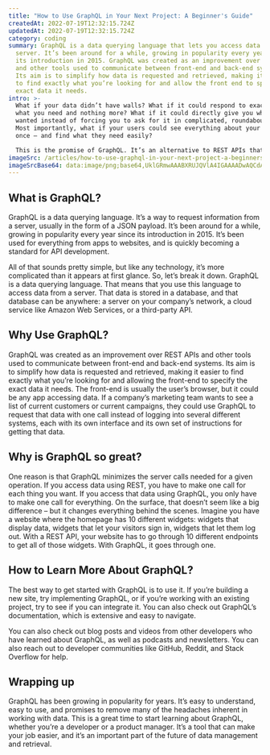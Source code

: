 ```yaml
---
title: "How to Use GraphQL in Your Next Project: A Beginner's Guide"
createdAt: 2022-07-19T12:32:15.724Z
updatedAt: 2022-07-19T12:32:15.724Z
category: coding
summary: GraphQL is a data querying language that lets you access data from a
  server. It’s been around for a while, growing in popularity every year since
  its introduction in 2015. GraphQL was created as an improvement over REST APIs
  and other tools used to communicate between front-end and back-end systems.
  Its aim is to simplify how data is requested and retrieved, making it easier
  to find exactly what you’re looking for and allow the front end to specify the
  exact data it needs.
intro: >-
  What if your data didn’t have walls? What if it could respond to exactly
  what you need and nothing more? What if it could directly give you what you
  wanted instead of forcing you to ask for it in complicated, roundabout ways?
  Most importantly, what if your users could see everything about your site at
  once – and find what they need easily? 

  This is the promise of GraphQL. It’s an alternative to REST APIs that opens up entire datasets instead of just individual endpoints. That means that instead of asking for data about users, their profile, or their account separately — as though each piece was in its own locked room — you can ask for Users> and get back every user on the site at once with no additional steps or roadblocks. Users> . . . and Profile> . . . and Account> – all unlocked at once. And while that sounds like a lot more work, it actually means less work overall because the dataset is so much smaller and simpler than with traditional APIs.
imageSrc: /articles/how-to-use-graphql-in-your-next-project-a-beginners-guide.png
imageSrcBase64: data:image/png;base64,UklGRmwAAABXRUJQVlA4IGAAAADwAQCdASoKAAoAAUAmJZACdAEOz39eluQAzh9//0/ERSAp+O/n1T8bM/O1K3yzr5iGM5xHPoLgzbaZ3v/lUSCsFRRAVB4eWKJg4/FjSQdS/Hx6giWN17eut4fsUVAewAA=
---
```


## What is GraphQL?

GraphQL is a data querying language. It’s a way to request information from a server, usually in the form of a JSON payload. It’s been around for a while, growing in popularity every year since its introduction in 2015. It’s been used for everything from apps to websites, and is quickly becoming a standard for API development.

All of that sounds pretty simple, but like any technology, it’s more complicated than it appears at first glance. So, let’s break it down. GraphQL is a data querying language. That means that you use this language to access data from a server. That data is stored in a database, and that database can be anywhere: a server on your company’s network, a cloud service like Amazon Web Services, or a third-party API.

## Why Use GraphQL?

GraphQL was created as an improvement over REST APIs and other tools used to communicate between front-end and back-end systems. Its aim is to simplify how data is requested and retrieved, making it easier to find exactly what you’re looking for and allowing the front-end to specify the exact data it needs. The front-end is usually the user’s browser, but it could be any app accessing data. If a company’s marketing team wants to see a list of current customers or current campaigns, they could use GraphQL to request that data with one call instead of logging into several different systems, each with its own interface and its own set of instructions for getting that data.

## Why is GraphQL so great?

One reason is that GraphQL minimizes the server calls needed for a given operation. If you access data using REST, you have to make one call for each thing you want. If you access that data using GraphQL, you only have to make one call for everything. On the surface, that doesn’t seem like a big difference – but it changes everything behind the scenes. Imagine you have a website where the homepage has 10 different widgets: widgets that display data, widgets that let your visitors sign in, widgets that let them log out. With a REST API, your website has to go through 10 different endpoints to get all of those widgets. With GraphQL, it goes through one.

## How to Learn More About GraphQL?

The best way to get started with GraphQL is to use it. If you’re building a new site, try implementing GraphQL, or if you’re working with an existing project, try to see if you can integrate it. You can also check out GraphQL’s documentation, which is extensive and easy to navigate.

You can also check out blog posts and videos from other developers who have learned about GraphQL, as well as podcasts and newsletters. You can also reach out to developer communities like GitHub, Reddit, and Stack Overflow for help.

## Wrapping up

GraphQL has been growing in popularity for years. It’s easy to understand, easy to use, and promises to remove many of the headaches inherent in working with data. This is a great time to start learning about GraphQL, whether you’re a developer or a product manager. It’s a tool that can make your job easier, and it’s an important part of the future of data management and retrieval.
